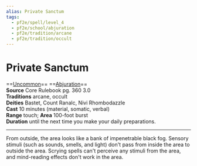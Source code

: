 ```yaml
---
alias: Private Sanctum
tags:
  - pf2e/spell/level_4
  - pf2e/school/abjuration
  - pf2e/tradition/arcane
  - pf2e/tradition/occult
---
```


# Private Sanctum

==[Uncommon](../../../Traits/Uncommon.md)== ==[Abjuration](../../../Traits/Abjuration.md)==  
__Source__ Core Rulebook pg. 360 3.0  
**Traditions** arcane, occult  
**Deities** Bastet, Count Ranalc, Nivi Rhombodazzle  
**Cast** 10 minutes (material, somatic, verbal)  
**Range** touch; **Area** 100-foot burst  
**Duration** until the next time you make your daily preparations.

---

From outside, the area looks like a bank of impenetrable black fog. Sensory stimuli (such as sounds, smells, and light) don't pass from inside the area to outside the area. Scrying spells can't perceive any stimuli from the area, and mind-reading effects don't work in the area.
